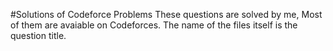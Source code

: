#Solutions of Codeforce Problems
These questions are solved by me, Most of them are avaiable on Codeforces.
The name of the files itself is the question title.
